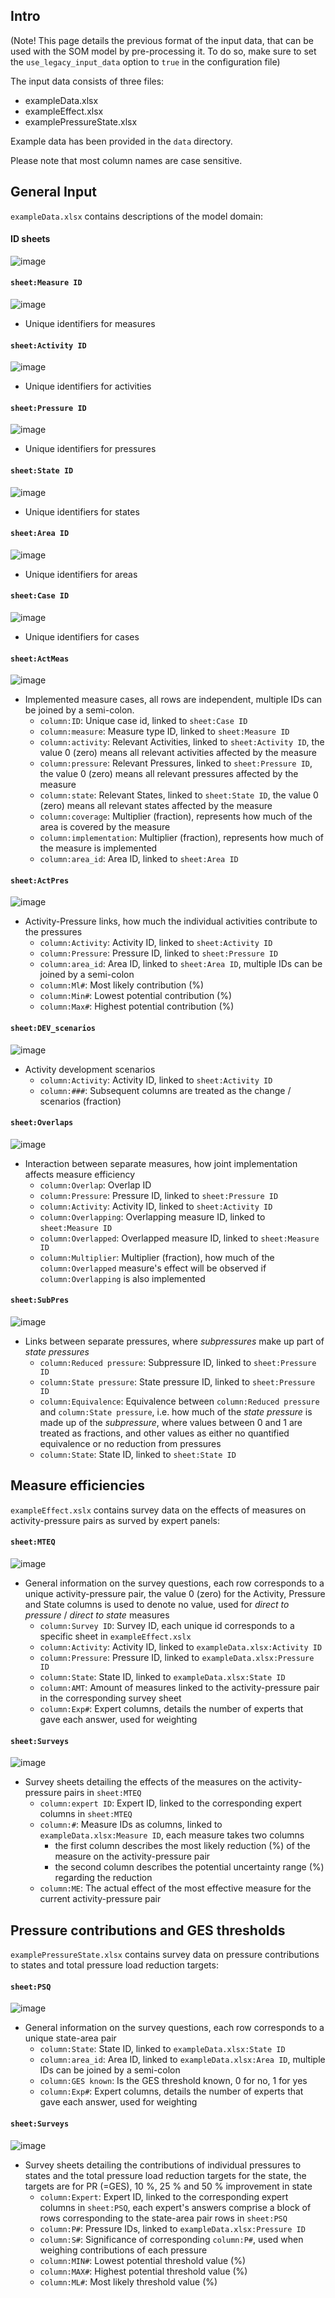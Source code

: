 ## Intro

(Note! This page details the previous format of the input data, that can be used with the SOM model by pre-processing it. To do so, make sure to set the ```use_legacy_input_data``` option to ```true``` in the configuration file)

The input data consists of three files:

- exampleData.xlsx
- exampleEffect.xlsx
- examplePressureState.xlsx

Example data has been provided in the ```data``` directory.

Please note that most column names are case sensitive.

## General Input

```exampleData.xlsx``` contains descriptions of the model domain:

#### ID sheets

![image](images/input_id_sheets.png)

#### ```sheet:Measure ID```
![image](images/input_id_sheets_measure.png)

- Unique identifiers for measures

#### ```sheet:Activity ID```
![image](images/input_id_sheets_activity.png)

- Unique identifiers for activities

#### ```sheet:Pressure ID```
![image](images/input_id_sheets_pressure.png)

- Unique identifiers for pressures

#### ```sheet:State ID```
![image](images/input_id_sheets_state.png)

- Unique identifiers for states

#### ```sheet:Area ID```
![image](images/input_id_sheets_area.png)

- Unique identifiers for areas

#### ```sheet:Case ID```
![image](images/input_id_sheets_case.png)

- Unique identifiers for cases

#### ```sheet:ActMeas```
![image](images/input_actmeas.png)

- Implemented measure cases, all rows are independent, multiple IDs can be joined by a semi-colon.
    - ```column:ID```: Unique case id, linked to ```sheet:Case ID```
    - ```column:measure```: Measure type ID, linked to ```sheet:Measure ID```
    - ```column:activity```: Relevant Activities, linked to ```sheet:Activity ID```, the value 0 (zero) means all relevant activities affected by the measure
    - ```column:pressure```: Relevant Pressures, linked to ```sheet:Pressure ID```, the value 0 (zero) means all relevant pressures affected by the measure
    - ```column:state```: Relevant States, linked to ```sheet:State ID```, the value 0 (zero) means all relevant states affected by the measure
    - ```column:coverage```: Multiplier (fraction), represents how much of the area is covered by the measure
    - ```column:implementation```: Multiplier (fraction), represents how much of the measure is implemented
    - ```column:area_id```: Area ID, linked to ```sheet:Area ID```

#### ```sheet:ActPres```
![image](images/input_actpres.png)

- Activity-Pressure links, how much the individual activities contribute to the pressures
    - ```column:Activity```: Activity ID, linked to ```sheet:Activity ID```
    - ```column:Pressure```: Pressure ID, linked to ```sheet:Pressure ID```
    - ```column:area_id```: Area ID, linked to ```sheet:Area ID```, multiple IDs can be joined by a semi-colon
    - ```column:Ml#```: Most likely contribution (%)
    - ```column:Min#```: Lowest potential contribution (%)
    - ```column:Max#```: Highest potential contribution (%)

#### ```sheet:DEV_scenarios```
![image](images/input_dev_scenarios.png)

- Activity development scenarios
    - ```column:Activity```: Activity ID, linked to ```sheet:Activity ID```
    - ```column:###```: Subsequent columns are treated as the change / scenarios (fraction)

#### ```sheet:Overlaps```
![image](images/input_overlaps.png)

- Interaction between separate measures, how joint implementation affects measure efficiency
    - ```column:Overlap```: Overlap ID
    - ```column:Pressure```: Pressure ID, linked to ```sheet:Pressure ID```
    - ```column:Activity```: Activity ID, linked to ```sheet:Activity ID```
    - ```column:Overlapping```: Overlapping measure ID, linked to ```sheet:Measure ID```
    - ```column:Overlapped```: Overlapped measure ID, linked to ```sheet:Measure ID```
    - ```column:Multiplier```: Multiplier (fraction), how much of the ```column:Overlapped``` measure's effect will be observed if ```column:Overlapping``` is also implemented

#### ```sheet:SubPres```
![image](images/input_subpres.png)

- Links between separate pressures, where *subpressures* make up part of *state pressures*
    - ```column:Reduced pressure```: Subpressure ID, linked to ```sheet:Pressure ID```
    - ```column:State pressure```: State pressure ID, linked to ```sheet:Pressure ID```
    - ```column:Equivalence```: Equivalence between ```column:Reduced pressure``` and ```column:State pressure```, i.e. how much of the *state pressure* is made up of the *subpressure*, where values between 0 and 1 are treated as fractions, and other values as either no quantified equivalence or no reduction from pressures
    - ```column:State```: State ID, linked to ```sheet:State ID```

## Measure efficiencies

```exampleEffect.xslx``` contains survey data on the effects of measures on activity-pressure pairs as surved by expert panels:

#### ```sheet:MTEQ```
![image](images/input_mteq.png)

- General information on the survey questions, each row corresponds to a unique activity-pressure pair, the value 0 (zero) for the Activity, Pressure and State columns is used to denote no value, used for *direct to pressure* / *direct to state* measures
    - ```column:Survey ID```: Survey ID, each unique id corresponds to a specific sheet in ```exampleEffect.xslx```
    - ```column:Activity```: Activity ID, linked to ```exampleData.xlsx:Activity ID```
    - ```column:Pressure```: Pressure ID, linked to ```exampleData.xlsx:Pressure ID```
    - ```column:State```: State ID, linked to ```exampleData.xlsx:State ID```
    - ```column:AMT```: Amount of measures linked to the activity-pressure pair in the corresponding survey sheet
    - ```column:Exp#```: Expert columns, details the number of experts that gave each answer, used for weighting

#### ```sheet:Surveys```
![image](images/input_measeff_survey.png)

- Survey sheets detailing the effects of the measures on the activity-pressure pairs in ```sheet:MTEQ```
    - ```column:expert ID```: Expert ID, linked to the corresponding expert columns in ```sheet:MTEQ```
    - ```column:#```: Measure IDs as columns, linked to ```exampleData.xlsx:Measure ID```, each measure takes two columns
        - the first column describes the most likely reduction (%) of the measure on the activity-pressure pair
        - the second column describes the potential uncertainty range (%) regarding the reduction
    - ```column:ME```: The actual effect of the most effective measure for the current activity-pressure pair

## Pressure contributions and GES thresholds

```examplePressureState.xlsx``` contains survey data on pressure contributions to states and total pressure load reduction targets:

#### ```sheet:PSQ```
![image](images/input_psq.png)

- General information on the survey questions, each row corresponds to a unique state-area pair
    - ```column:State```: State ID, linked to ```exampleData.xlsx:State ID```
    - ```column:area_id```: Area ID, linked to ```exampleData.xlsx:Area ID```, multiple IDs can be joined by a semi-colon
    - ```column:GES known```: Is the GES threshold known, 0 for no, 1 for yes
    - ```column:Exp#```: Expert columns, details the number of experts that gave each answer, used for weighting

#### ```sheet:Surveys```
![image](images/input_pressstate_survey.png)

- Survey sheets detailing the contributions of individual pressures to states and the total pressure load reduction targets for the state, the targets are for PR (=GES), 10 %, 25 % and 50 % improvement in state
    - ```column:Expert```: Expert ID, linked to the corresponding expert columns in ```sheet:PSQ```, each expert's answers comprise a block of rows corresponding to the state-area pair rows in ```sheet:PSQ```
    - ```column:P#```: Pressure IDs, linked to ```exampleData.xlsx:Pressure ID```
    - ```column:S#```: Significance of corresponding ```column:P#```, used when weighing contributions of each pressure
    - ```column:MIN#```: Lowest potential threshold value (%)
    - ```column:MAX#```: Highest potential threshold value (%)
    - ```column:ML#```: Most likely threshold value (%)